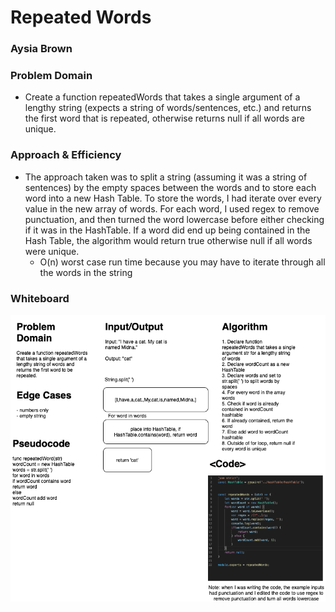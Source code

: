 # Repeated Words 
### Aysia Brown

### Problem Domain
- Create a function repeatedWords that takes a single argument of a lengthy string (expects a string of words/sentences, etc.) and returns the first word that is repeated, otherwise returns null if all words are unique. 

### Approach & Efficiency 
- The approach taken was to split a string (assuming it was a string of sentences) by the empty spaces between the words and to store each word into a new Hash Table. To store the words, I had iterate over every value in the new array of words. For each word, I used regex to remove punctuation, and then turned the word lowercase before either checking if it was in the HashTable. If a word did end up being contained in the Hash Table, the algorithm would return true otherwise null if all words were unique. 
    - O(n) worst case run time because you may have to iterate through all the words in the string 

### Whiteboard
![Whiteboard](../assets/repeatedWords.png)